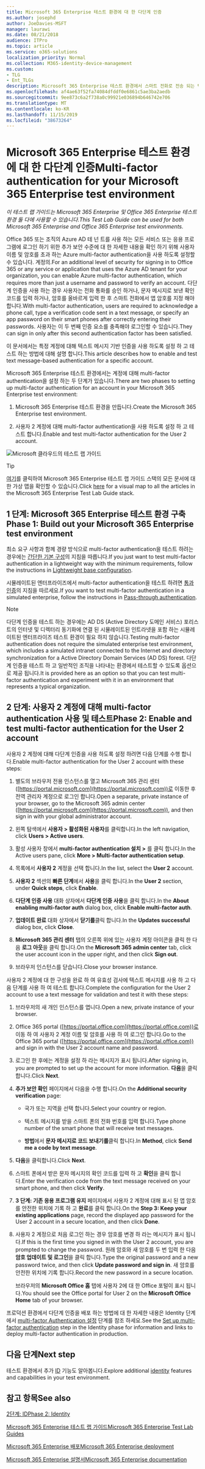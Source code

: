 ```yaml
---
title: Microsoft 365 Enterprise 테스트 환경에 대 한 다단계 인증
ms.author: josephd
author: JoeDavies-MSFT
manager: laurawi
ms.date: 08/21/2018
audience: ITPro
ms.topic: article
ms.service: o365-solutions
localization_priority: Normal
ms.collection: M365-identity-device-management
ms.custom:
- TLG
- Ent_TLGs
description: Microsoft 365 Enterprise 테스트 환경에서 스마트 전화로 전송 되는 텍스트 메시지를 사용 하 여 다단계 인증을 구성 합니다.
ms.openlocfilehash: af4ae63f52fa74084dfddf0e6861c5ae3ba2aedb
ms.sourcegitcommit: 9ee873c6a2f738a0c99921e036894b646742e706
ms.translationtype: MT
ms.contentlocale: ko-KR
ms.lasthandoff: 11/15/2019
ms.locfileid: "38673264"
---
```

# <a name="multi-factor-authentication-for-your-microsoft-365-enterprise-test-environment"></a><span data-ttu-id="092e6-103">Microsoft 365 Enterprise 테스트 환경에 대 한 다단계 인증</span><span class="sxs-lookup"><span data-stu-id="092e6-103">Multi-factor authentication for your Microsoft 365 Enterprise test environment</span></span>

<span data-ttu-id="092e6-104">*이 테스트 랩 가이드는 Microsoft 365 Enterprise 및 Office 365 Enterprise 테스트 환경 둘 다에 사용할 수 있습니다.*</span><span class="sxs-lookup"><span data-stu-id="092e6-104">*This Test Lab Guide can be used for both Microsoft 365 Enterprise and Office 365 Enterprise test environments.*</span></span>

<span data-ttu-id="092e6-105">Office 365 또는 조직의 Azure AD 테 넌 트를 사용 하는 모든 서비스 또는 응용 프로그램에 로그인 하기 위한 추가 보안 수준에 대 한 자세한 내용을 확인 하기 위해 사용자 이름 및 암호를 초과 하는 Azure multi-factor authentication을 사용 하도록 설정할 수 있습니다. 계정의.</span><span class="sxs-lookup"><span data-stu-id="092e6-105">For an additional level of security for signing in to Office 365 or any service or application that uses the Azure AD tenant for your organization, you can enable Azure multi-factor authentication, which requires more than just a username and password to verify an account.</span></span> <span data-ttu-id="092e6-106">다단계 인증을 사용 하는 경우 사용자는 전화 통화를 승인 하거나, 문자 메시지로 보낸 확인 코드를 입력 하거나, 암호를 올바르게 입력 한 후 스마트 전화에서 앱 암호를 지정 해야 합니다.</span><span class="sxs-lookup"><span data-stu-id="092e6-106">With multi-factor authentication, users are required to acknowledge a phone call, type a verification code sent in a text message, or specify an app password on their smart phones after correctly entering their passwords.</span></span> <span data-ttu-id="092e6-107">사용자는 이 두 번째 인증 요소를 충족해야 로그인할 수 있습니다.</span><span class="sxs-lookup"><span data-stu-id="092e6-107">They can sign in only after this second authentication factor has been satisfied.</span></span> 
  
<span data-ttu-id="092e6-108">이 문서에서는 특정 계정에 대해 텍스트 메시지 기반 인증을 사용 하도록 설정 하 고 테스트 하는 방법에 대해 설명 합니다.</span><span class="sxs-lookup"><span data-stu-id="092e6-108">This article describes how to enable and test text message-based authentication for a specific account.</span></span>
  
<span data-ttu-id="092e6-109">Microsoft 365 Enterprise 테스트 환경에서는 계정에 대해 multi-factor authentication을 설정 하는 두 단계가 있습니다.</span><span class="sxs-lookup"><span data-stu-id="092e6-109">There are two phases to setting up multi-factor authentication for an account in your Microsoft 365 Enterprise test environment:</span></span>
  
1. <span data-ttu-id="092e6-110">Microsoft 365 Enterprise 테스트 환경을 만듭니다.</span><span class="sxs-lookup"><span data-stu-id="092e6-110">Create the Microsoft 365 Enterprise test environment.</span></span>
    
2. <span data-ttu-id="092e6-111">사용자 2 계정에 대해 multi-factor authentication을 사용 하도록 설정 하 고 테스트 합니다.</span><span class="sxs-lookup"><span data-stu-id="092e6-111">Enable and test multi-factor authentication for the User 2 account.</span></span>

![Microsoft 클라우드의 테스트 랩 가이드](media/m365-enterprise-test-lab-guides/cloud-tlg-icon.png) 
    
> [!TIP]
> <span data-ttu-id="092e6-113">[여기](media/m365-enterprise-test-lab-guides/Microsoft365EnterpriseTLGStack.pdf)를 클릭하여 Microsoft 365 Enterprise 테스트 랩 가이드 스택의 모든 문서에 대한 가상 맵을 확인할 수 있습니다.</span><span class="sxs-lookup"><span data-stu-id="092e6-113">Click [here](media/m365-enterprise-test-lab-guides/Microsoft365EnterpriseTLGStack.pdf) for a visual map to all the articles in the Microsoft 365 Enterprise Test Lab Guide stack.</span></span>
  
## <a name="phase-1-build-out-your-microsoft-365-enterprise-test-environment"></a><span data-ttu-id="092e6-114">1 단계: Microsoft 365 Enterprise 테스트 환경 구축</span><span class="sxs-lookup"><span data-stu-id="092e6-114">Phase 1: Build out your Microsoft 365 Enterprise test environment</span></span>

<span data-ttu-id="092e6-115">최소 요구 사항과 함께 경량 방식으로 multi-factor authentication을 테스트 하려는 경우에는 [간단한 기본 구성](lightweight-base-configuration-microsoft-365-enterprise.md)의 지침을 따릅니다.</span><span class="sxs-lookup"><span data-stu-id="092e6-115">If you just want to test multi-factor authentication in a lightweight way with the minimum requirements, follow the instructions in [Lightweight base configuration](lightweight-base-configuration-microsoft-365-enterprise.md).</span></span>
  
<span data-ttu-id="092e6-116">시뮬레이트된 엔터프라이즈에서 multi-factor authentication을 테스트 하려면 [통과 인증](pass-through-auth-m365-ent-test-environment.md)의 지침을 따르세요.</span><span class="sxs-lookup"><span data-stu-id="092e6-116">If you want to test multi-factor authentication in a simulated enterprise, follow the instructions in [Pass-through authentication](pass-through-auth-m365-ent-test-environment.md).</span></span>
  
> [!NOTE]
> <span data-ttu-id="092e6-117">다단계 인증을 테스트 하는 경우에는 AD DS (Active Directory 도메인 서비스) 포리스트의 인터넷 및 디렉터리 동기화에 연결 된 시뮬레이트된 인트라넷을 포함 하는 시뮬레이트된 엔터프라이즈 테스트 환경이 필요 하지 않습니다.</span><span class="sxs-lookup"><span data-stu-id="092e6-117">Testing multi-factor authentication does not require the simulated enterprise test environment, which includes a simulated intranet connected to the Internet and directory synchronization for a Active Directory Domain Services (AD DS) forest.</span></span> <span data-ttu-id="092e6-118">다단계 인증을 테스트 하 고 일반적인 조직을 나타내는 환경에서 테스트할 수 있도록 옵션으로 제공 됩니다.</span><span class="sxs-lookup"><span data-stu-id="092e6-118">It is provided here as an option so that you can test multi-factor authentication and experiment with it in an environment that represents a typical organization.</span></span> 
  
## <a name="phase-2-enable-and-test-multi-factor-authentication-for-the-user-2-account"></a><span data-ttu-id="092e6-119">2 단계: 사용자 2 계정에 대해 multi-factor authentication 사용 및 테스트</span><span class="sxs-lookup"><span data-stu-id="092e6-119">Phase 2: Enable and test multi-factor authentication for the User 2 account</span></span>

<span data-ttu-id="092e6-120">사용자 2 계정에 대해 다단계 인증을 사용 하도록 설정 하려면 다음 단계를 수행 합니다.</span><span class="sxs-lookup"><span data-stu-id="092e6-120">Enable multi-factor authentication for the User 2 account with these steps:</span></span>
  
1. <span data-ttu-id="092e6-121">별도의 브라우저 전용 인스턴스를 열고 Microsoft 365 관리 센터 ([https://portal.microsoft.com](https://portal.microsoft.com))로 이동한 후 전역 관리자 계정으로 로그인 합니다.</span><span class="sxs-lookup"><span data-stu-id="092e6-121">Open a separate, private instance of your browser, go to the Microsoft 365 admin center ([https://portal.microsoft.com](https://portal.microsoft.com)), and then sign in with your global administrator account.</span></span>
    
2. <span data-ttu-id="092e6-122">왼쪽 탐색에서 **사용자 > 활성화된 사용자**를 클릭합니다.</span><span class="sxs-lookup"><span data-stu-id="092e6-122">In the left navigation, click **Users > Active users**.</span></span>
    
3. <span data-ttu-id="092e6-123">활성 사용자 창에서 **multi-factor authentication 설치 >** 를 클릭 합니다.</span><span class="sxs-lookup"><span data-stu-id="092e6-123">In the Active users pane, click **More > Multi-factor authentication setup**.</span></span>
    
4. <span data-ttu-id="092e6-124">목록에서 **사용자 2** 계정을 선택 합니다.</span><span class="sxs-lookup"><span data-stu-id="092e6-124">In the list, select the **User 2** account.</span></span>
    
5. <span data-ttu-id="092e6-125">**사용자 2** 섹션의 **빠른 단계**에서 **사용**을 클릭 합니다.</span><span class="sxs-lookup"><span data-stu-id="092e6-125">In the **User 2** section, under **Quick steps**, click **Enable**.</span></span>
    
6. <span data-ttu-id="092e6-126">**다단계 인증 사용** 대화 상자에서 **다단계 인증 사용**을 클릭 합니다.</span><span class="sxs-lookup"><span data-stu-id="092e6-126">In the **About enabling multi-factor auth** dialog box, click **Enable multi-factor auth**.</span></span>
    
7. <span data-ttu-id="092e6-127">**업데이트 완료** 대화 상자에서 **닫기를**클릭 합니다.</span><span class="sxs-lookup"><span data-stu-id="092e6-127">In the **Updates successful** dialog box, click **Close**.</span></span>
    
8. <span data-ttu-id="092e6-128">**Microsoft 365 관리 센터** 탭의 오른쪽 위에 있는 사용자 계정 아이콘을 클릭 한 다음 **로그 아웃**을 클릭 합니다.</span><span class="sxs-lookup"><span data-stu-id="092e6-128">On the **Microsoft 365 admin center** tab, click the user account icon in the upper right, and then click **Sign out**.</span></span>
    
9. <span data-ttu-id="092e6-129">브라우저 인스턴스를 닫습니다.</span><span class="sxs-lookup"><span data-stu-id="092e6-129">Close your browser instance.</span></span>
   
<span data-ttu-id="092e6-130">사용자 2 계정에 대 한 구성을 완료 하 여 유효성 검사에 텍스트 메시지를 사용 하 고 다음 단계를 사용 하 여 테스트 합니다.</span><span class="sxs-lookup"><span data-stu-id="092e6-130">Complete the configuration for the User 2 account to use a text message for validation and test it with these steps:</span></span>
  
1. <span data-ttu-id="092e6-131">브라우저의 새 개인 인스턴스를 엽니다.</span><span class="sxs-lookup"><span data-stu-id="092e6-131">Open a new, private instance of your browser.</span></span>
    
2. <span data-ttu-id="092e6-132">Office 365 portal ([https://portal.office.com](https://portal.office.com))로 이동 하 여 사용자 2 계정 이름 및 암호를 사용 하 여 로그인 합니다.</span><span class="sxs-lookup"><span data-stu-id="092e6-132">Go to the Office 365 portal ([https://portal.office.com](https://portal.office.com)) and sign in with the User 2 account name and password.</span></span>
    
3. <span data-ttu-id="092e6-133">로그인 한 후에는 계정을 설정 하 라는 메시지가 표시 됩니다.</span><span class="sxs-lookup"><span data-stu-id="092e6-133">After signing in, you are prompted to set up the account for more information.</span></span> <span data-ttu-id="092e6-134">**다음**을 클릭합니다.</span><span class="sxs-lookup"><span data-stu-id="092e6-134">Click **Next**.</span></span>
    
4. <span data-ttu-id="092e6-135">**추가 보안 확인** 페이지에서 다음을 수행 합니다.</span><span class="sxs-lookup"><span data-stu-id="092e6-135">On the **Additional security verification** page:</span></span>
    
   - <span data-ttu-id="092e6-136">국가 또는 지역을 선택 합니다.</span><span class="sxs-lookup"><span data-stu-id="092e6-136">Select your country or region.</span></span>
    
   - <span data-ttu-id="092e6-137">텍스트 메시지를 받을 스마트 폰의 전화 번호를 입력 합니다.</span><span class="sxs-lookup"><span data-stu-id="092e6-137">Type phone number of the smart phone that will receive text messages.</span></span>
    
   - <span data-ttu-id="092e6-138">**방법**에서 **문자 메시지로 코드 보내기를**클릭 합니다.</span><span class="sxs-lookup"><span data-stu-id="092e6-138">In **Method**, click **Send me a code by text message**.</span></span>
    
5. <span data-ttu-id="092e6-139">**다음**을 클릭합니다.</span><span class="sxs-lookup"><span data-stu-id="092e6-139">Click **Next**.</span></span>
    
6. <span data-ttu-id="092e6-140">스마트 폰에서 받은 문자 메시지의 확인 코드를 입력 하 고 **확인**을 클릭 합니다.</span><span class="sxs-lookup"><span data-stu-id="092e6-140">Enter the verification code from the text message received on your smart phone, and then click **Verify**.</span></span>
    
7. <span data-ttu-id="092e6-141">**3 단계: 기존 응용 프로그램 유지** 페이지에서 사용자 2 계정에 대해 표시 된 앱 암호를 안전한 위치에 기록 하 고 **완료**를 클릭 합니다.</span><span class="sxs-lookup"><span data-stu-id="092e6-141">On the **Step 3: Keep your existing applications** page, record the displayed app password for the User 2 account in a secure location, and then click **Done**.</span></span>
    
8. <span data-ttu-id="092e6-142">사용자 2 계정으로 처음 로그인 하는 경우 암호를 변경 하 라는 메시지가 표시 됩니다.</span><span class="sxs-lookup"><span data-stu-id="092e6-142">If this is the first time you signed in with the User 2 account, you are prompted to change the password.</span></span> <span data-ttu-id="092e6-143">원래 암호와 새 암호를 두 번 입력 한 다음 **암호 업데이트 및 로그인**을 클릭 합니다.</span><span class="sxs-lookup"><span data-stu-id="092e6-143">Type the original password and a new password twice, and then click **Update password and sign in**.</span></span> <span data-ttu-id="092e6-144">새 암호를 안전한 위치에 기록 합니다.</span><span class="sxs-lookup"><span data-stu-id="092e6-144">Record the new password in a secure location.</span></span>
    
    <span data-ttu-id="092e6-145">브라우저의 **Microsoft Office 홈** 탭에 사용자 2에 대 한 Office 포털이 표시 됩니다.</span><span class="sxs-lookup"><span data-stu-id="092e6-145">You should see the Office portal for User 2 on the **Microsoft Office Home** tab of your browser.</span></span>


<span data-ttu-id="092e6-146">프로덕션 환경에서 다단계 인증을 배포 하는 방법에 대 한 자세한 내용은 Identity 단계에서 [multi-factor Authentication 설정](identity-secure-user-sign-ins.md#identity-mfa) 단계를 참조 하세요.</span><span class="sxs-lookup"><span data-stu-id="092e6-146">See the [Set up multi-factor authentication](identity-secure-user-sign-ins.md#identity-mfa) step in the Identity phase for information and links to deploy multi-factor authentication in production.</span></span>
    
## <a name="next-step"></a><span data-ttu-id="092e6-147">다음 단계</span><span class="sxs-lookup"><span data-stu-id="092e6-147">Next step</span></span>

<span data-ttu-id="092e6-148">테스트 환경에서 추가 [ID](m365-enterprise-test-lab-guides.md#identity) 기능도 알아봅니다.</span><span class="sxs-lookup"><span data-stu-id="092e6-148">Explore additional [identity](m365-enterprise-test-lab-guides.md#identity) features and capabilities in your test environment.</span></span>

## <a name="see-also"></a><span data-ttu-id="092e6-149">참고 항목</span><span class="sxs-lookup"><span data-stu-id="092e6-149">See also</span></span>

[<span data-ttu-id="092e6-150">2단계: ID</span><span class="sxs-lookup"><span data-stu-id="092e6-150">Phase 2: Identity</span></span>](identity-infrastructure.md)

[<span data-ttu-id="092e6-151">Microsoft 365 Enterprise 테스트 랩 가이드</span><span class="sxs-lookup"><span data-stu-id="092e6-151">Microsoft 365 Enterprise Test Lab Guides</span></span>](m365-enterprise-test-lab-guides.md)

[<span data-ttu-id="092e6-152">Microsoft 365 Enterprise 배포</span><span class="sxs-lookup"><span data-stu-id="092e6-152">Microsoft 365 Enterprise deployment</span></span>](deploy-microsoft-365-enterprise.md)

[<span data-ttu-id="092e6-153">Microsoft 365 Enterprise 설명서</span><span class="sxs-lookup"><span data-stu-id="092e6-153">Microsoft 365 Enterprise documentation</span></span>](https://docs.microsoft.com/microsoft-365-enterprise/)
